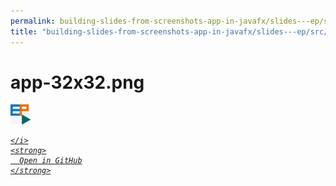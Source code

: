 ```yaml
---
permalink: building-slides-from-screenshots-app-in-javafx/slides---ep/src/main/resources/app-32x32.png.html
title: "building-slides-from-screenshots-app-in-javafx/slides---ep/src/main/resources/app-32x32.png"
---
```


# app-32x32.png
<img src="app-32x32.png" alt="app-32x32.png" />
<div class="social open-gh-btn my-4">
  <a class="btn btn-github" href="https://github.com/tobiasbriones/test-blog-deploy/tree/main/swe/dev/java/javafx/drawing/productivity/building-slides-from-screenshots-app-in-javafx/slides---ep/src/main/resources/app-32x32.png" target="_blank">
    <i class="fab fa-github">
      
    </i>
    <strong>
      Open in GitHub
    </strong>
  </a>
</div>